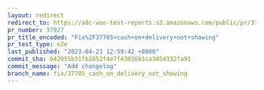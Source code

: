 ```yaml
---
layout: redirect
redirect_to: https://a8c-woo-test-reports.s3.amazonaws.com/public/pr/37927/e2e/index.html
pr_number: 37927
pr_title_encoded: "Fix%2F37785+cash+on+delivery+not+showing"
pr_test_type: e2e
last_published: "2023-04-21 12:59:42 +0000"
commit_sha: b42055b31fb2852f4e7f43036b1ca345d332fa91
commit_message: "Add changelog"
branch_name: fix/37785_cash_on_delivery_not_showing
---
```

